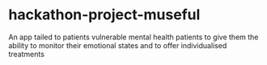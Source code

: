 # hackathon-project-museful
An app tailed to patients vulnerable mental health patients to give them the ability to monitor their emotional states and to offer individualised treatments
